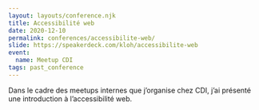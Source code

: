 ```yaml
---
layout: layouts/conference.njk
title: Accessibilité web
date: 2020-12-10
permalink: conferences/accessibilite-web/
slide: https://speakerdeck.com/kloh/accessibilite-web
event:
  name: Meetup CDI
tags: past_conference
---
```


<p>Dans le cadre des meetups internes que j’organise chez CDI, j’ai présenté une introduction à l’accessibilité web.</p>
